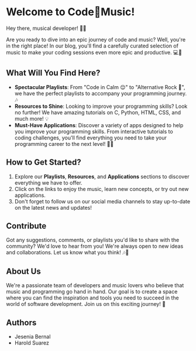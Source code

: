 # Welcome to Code🎵Music!

Hey there, musical developer! 🎵✨

Are you ready to dive into an epic journey of code and music? Well, you're in the right place! In our blog, you'll find a carefully curated selection of music to make your coding sessions even more epic and productive. 💻🚀

## What Will You Find Here?

- **Spectacular Playlists**: From "Code in Calm 😌" to "Alternative Rock 🤘", we have the perfect playlists to accompany your programming journey. 🎶
- **Resources to Shine**: Looking to improve your programming skills? Look no further! We have amazing tutorials on C, Python, HTML, CSS, and much more! 💡
- **Must-Have Applications**: Discover a variety of apps designed to help you improve your programming skills. From interactive tutorials to coding challenges, you'll find everything you need to take your programming career to the next level! 📱💪

## How to Get Started?

1. Explore our **Playlists**, **Resources**, and **Applications** sections to discover everything we have to offer.
2. Click on the links to enjoy the music, learn new concepts, or try out new applications.
3. Don't forget to follow us on our social media channels to stay up-to-date on the latest news and updates!

## Contribute

Got any suggestions, comments, or playlists you'd like to share with the community? We'd love to hear from you! We're always open to new ideas and collaborations. Let us know what you think! 🎶💬

## About Us

We're a passionate team of developers and music lovers who believe that music and programming go hand in hand. Our goal is to create a space where you can find the inspiration and tools you need to succeed in the world of software development. Join us on this exciting journey! 🌟

## Authors

- Jesenia Bernal
- Harold Suarez